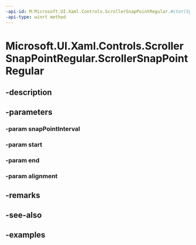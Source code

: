 ```yaml
---
-api-id: M:Microsoft.UI.Xaml.Controls.ScrollerSnapPointRegular.#ctor(System.Double,System.Double,System.Double,Microsoft.UI.Xaml.Controls.ScrollerSnapPointAlignment)
-api-type: winrt method
---
```


<!-- Method syntax.
public ScrollerSnapPointRegular.ScrollerSnapPointRegular(Double snapPointInterval, Double start, Double end, ScrollerSnapPointAlignment alignment)
-->

# Microsoft.UI.Xaml.Controls.ScrollerSnapPointRegular.ScrollerSnapPointRegular

## -description

## -parameters
### -param snapPointInterval

### -param start

### -param end

### -param alignment

## -remarks

## -see-also

## -examples

